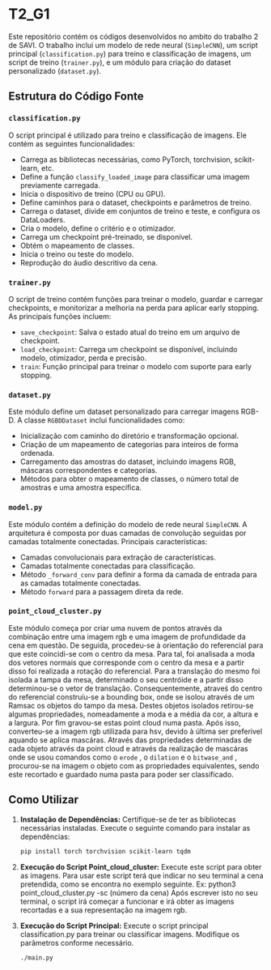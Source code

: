 # T2_G1

Este repositório contém os códigos desenvolvidos no ambito do trabalho 2 de SAVI. O trabalho inclui um modelo de rede neural (`SimpleCNN`), um script principal (`classification.py`) para treino e classificação de imagens, um script de treino (`trainer.py`), e um módulo para criação do dataset personalizado (`dataset.py`).

## Estrutura do Código Fonte

### `classification.py`
O script principal é utilizado para treino e classificação de imagens. Ele contém as seguintes funcionalidades:

- Carrega as bibliotecas necessárias, como PyTorch, torchvision, scikit-learn, etc.
- Define a função `classify_loaded_image` para classificar uma imagem previamente carregada.
- Inicia o dispositivo de treino (CPU ou GPU).
- Define caminhos para o dataset, checkpoints e parâmetros de treino.
- Carrega o dataset, divide em conjuntos de treino e teste, e configura os DataLoaders.
- Cria o modelo, define o critério e o otimizador.
- Carrega um checkpoint pré-treinado, se disponível.
- Obtém o mapeamento de classes.
- Inicia o treino ou teste do modelo.
- Reprodução do áudio descritivo da cena.

### `trainer.py`
O script de treino contém funções para treinar o modelo, guardar e carregar checkpoints, e monitorizar a melhoria na perda para aplicar early stopping. As principais funções incluem:

- `save_checkpoint`: Salva o estado atual do treino em um arquivo de checkpoint.
- `load_checkpoint`: Carrega um checkpoint se disponível, incluindo modelo, otimizador, perda e precisão.
- `train`: Função principal para treinar o modelo com suporte para early stopping.

### `dataset.py`
Este módulo define um dataset personalizado para carregar imagens RGB-D. A classe `RGBDDataset` inclui funcionalidades como:

- Inicialização com caminho do diretório e transformação opcional.
- Criação de um mapeamento de categorias para inteiros de forma ordenada.
- Carregamento das amostras do dataset, incluindo imagens RGB, máscaras correspondentes e categorias.
- Métodos para obter o mapeamento de classes, o número total de amostras e uma amostra específica.

### `model.py`
Este módulo contém a definição do modelo de rede neural `SimpleCNN`. A arquitetura é composta por duas camadas de convolução seguidas por camadas totalmente conectadas. Principais características:

- Camadas convolucionais para extração de características.
- Camadas totalmente conectadas para classificação.
- Método `_forward_conv` para definir a forma da camada de entrada para as camadas totalmente conectadas.
- Método `forward` para a passagem direta da rede.

### `point_cloud_cluster.py`
Este módulo começa por criar uma nuvem de pontos através da combinação entre uma imagem rgb e uma imagem de profundidade da cena em questão. 
De seguida, procedeu-se à orientação do referencial para que este coincidi-se com o centro da mesa. Para tal, foi analisada a moda dos vetores normais que corresponde com o centro da mesa e a partir disso foi realizada a rotação do referencial. Para a translação do mesmo foi isolada a tampa da mesa, determinado o seu centróide e a partir disso determinou-se o vetor de translação.
Consequentemente, atraveś do centro do referencial construíu-se a bounding box, onde se isolou através de um Ramsac os objetos do tampo da mesa. Destes objetos isolados retirou-se algumas propriedades, nomeadamente a moda e a média da cor, a altura e a largura. Por fim gravou-se estas point cloud numa pasta.
Após isso, converteu-se a imagem rgb utilizada para hsv, devido à última ser preferivel aquando se aplica mascáras. Através das propriedades determinadas de cada objeto através da point cloud e através da realização de mascáras onde se usou comandos como o `erode` , o `dilation` e o `bitwase_and` , procurou-se na imagem o objeto com as propriedades equivalentes, sendo este recortado e guardado numa pasta para poder ser classificado.

## Como Utilizar

1. **Instalação de Dependências:**
   Certifique-se de ter as bibliotecas necessárias instaladas. Execute o seguinte comando para instalar as dependências:

   ```bash
   pip install torch torchvision scikit-learn tqdm

3. **Execução do Script Point_cloud_cluster:**
   Execute este script para obter as imagens. 
   Para usar este script terá que indicar no seu terminal a cena pretendida, como se encontra no exemplo seguinte. Ex: python3 point_cloud_cluster.py -sc (número da cena)
   Após escrever isto no seu terminal, o script irá começar a funcionar e irá obter as imagens recortadas e a sua representação na imagem rgb.
2. **Execução do Script Principal:**
   Execute o script principal classification.py para treinar ou classificar imagens. Modifique os parâmetros conforme necessário.
   ```bash
   ./main.py

